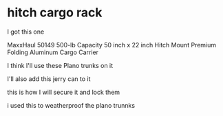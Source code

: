 # hitch cargo rack

I got this one

MaxxHaul 50149 500-lb Capacity 50 inch x 22 inch Hitch Mount Premium Folding Aluminum Cargo Carrier

I think I'll use these Plano trunks on it

I'll also add this jerry can to it

this is how I will secure it and lock them

i used this to weatherproof the plano trunnks
